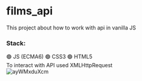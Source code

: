 # films_api
This project about how to work with api in vanilla JS        
### Stack:    
:green_circle: JS (ECMA6)
:green_circle: CSS3
:green_circle: HTML5     
To interact with API used XMLHttpRequest    
![ayWMxduXcm](https://user-images.githubusercontent.com/86303341/139121728-a4b4a902-fff0-4ce7-ac7b-0b68e19d5a24.gif)
